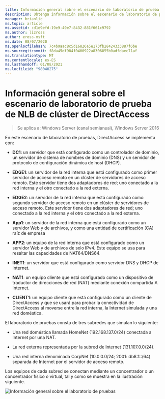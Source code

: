 ```yaml
---
title: Información general sobre el escenario de laboratorio de prueba de NLB de clúster de DirectAccess
description: Obtenga información sobre el escenario de laboratorio de pruebas de NLB del clúster de DirectAccess y las tres subredes de las que consta.
manager: brianlic
ms.topic: article
ms.assetid: cd1e9efd-19e9-49e7-8432-881f661c9792
ms.author: lizross
author: eross-msft
ms.date: 08/07/2020
ms.openlocfilehash: 7c4b0aac8c5d16826a5e173fb28424333887f6be
ms.sourcegitcommit: f8da45df984f0400922a8306855b0adfdaec71af
ms.translationtype: MT
ms.contentlocale: es-ES
ms.lasthandoff: 01/08/2021
ms.locfileid: "98040275"
---
```

# <a name="overview-of-the-directaccess-cluster-nlb-test-lab-scenario"></a>Información general sobre el escenario de laboratorio de prueba de NLB de clúster de DirectAccess

>Se aplica a: Windows Server (canal semianual), Windows Server 2016

En este escenario de laboratorio de pruebas, DirectAccess se implementa con:

-   **DC1**: un servidor que está configurado como un controlador de dominio, un servidor de sistema de nombres de dominio (DNS) y un servidor de protocolo de configuración dinámica de host (DHCP).

-   **EDGE1**: un servidor de la red interna que está configurado como primer servidor de acceso remoto en un clúster de servidores de acceso remoto. Este servidor tiene dos adaptadores de red; uno conectado a la red interna y el otro conectado a la red externa.

-   **EDGE2**: un servidor de la red interna que está configurado como segundo servidor de acceso remoto en un clúster de servidores de acceso remoto. Este servidor tiene dos adaptadores de red; uno conectado a la red interna y el otro conectado a la red externa.

-   **App1**: un servidor de la red interna que está configurado como un servidor Web y de archivos, y como una entidad de certificación (CA) raíz de empresa

-   **APP2**: un equipo de la red interna que está configurado como un servidor Web y de archivos de solo IPv4. Este equipo se usa para resaltar las capacidades de NAT64/DNS64.

-   **INET1**: un servidor que está configurado como servidor DNS y DHCP de Internet.

-   **NAT1**: un equipo cliente que está configurado como un dispositivo de traductor de direcciones de red (NAT) mediante conexión compartida A Internet.

-   **CLIENT1**: un equipo cliente que está configurado como un cliente de DirectAccess y que se usará para probar la conectividad de DirectAccess al moverse entre la red interna, la Internet simulada y una red doméstica.

El laboratorio de pruebas consta de tres subredes que simulan lo siguiente:

-   Una red doméstica llamada HomeNet (192.168.137.0/24) conectada a Internet por una NAT.

-   La red externa representada por la subred de Internet (131.107.0.0/24).

-   Una red interna denominada CorpNet (10.0.0.0/24; 2001: db8:1::/64) separada de Internet por el servidor de acceso remoto.

Los equipos de cada subred se conectan mediante un concentrador o un concentrador físico o virtual, tal y como se muestra en la ilustración siguiente.

![Información general sobre el laboratorio de pruebas](../../../media/Overview-of-the-Test-Lab-Scenario_5/TLG_DA_Cluster.png)



